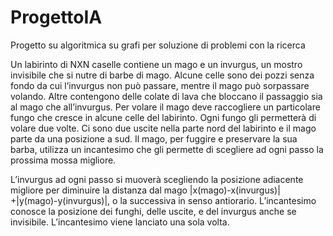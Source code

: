 # ProgettoIA
Progetto su algoritmica su grafi per soluzione di problemi con la ricerca

Un labirinto di NXN caselle contiene un mago e un invurgus, un mostro invisibile che si nutre di barbe di mago. 
Alcune celle sono dei pozzi senza fondo da cui l’invurgus non può passare, mentre il mago può sorpassare volando. Altre contengono delle colate di lava che bloccano il passaggio sia al mago che all’invurgus. 
Per volare il mago deve raccogliere un particolare fungo che cresce in alcune celle del labirinto. Ogni fungo gli permetterà di volare due volte. 
Ci sono due uscite nella parte nord del labirinto e il mago parte da una posizione a sud. 
Il mago, per fuggire e preservare la sua barba, utilizza un incantesimo che gli permette di scegliere ad ogni passo la prossima mossa migliore.

L’invurgus ad ogni passo si muoverà scegliendo la posizione adiacente migliore per diminuire la distanza dal mago |x(mago)-x(invurgus)| +|y(mago)-y(invurgus)|, o la successiva in senso antiorario. L’incantesimo conosce la posizione dei funghi, delle uscite, e del invurgus anche se invisibile. L’incantesimo viene lanciato una sola volta.
